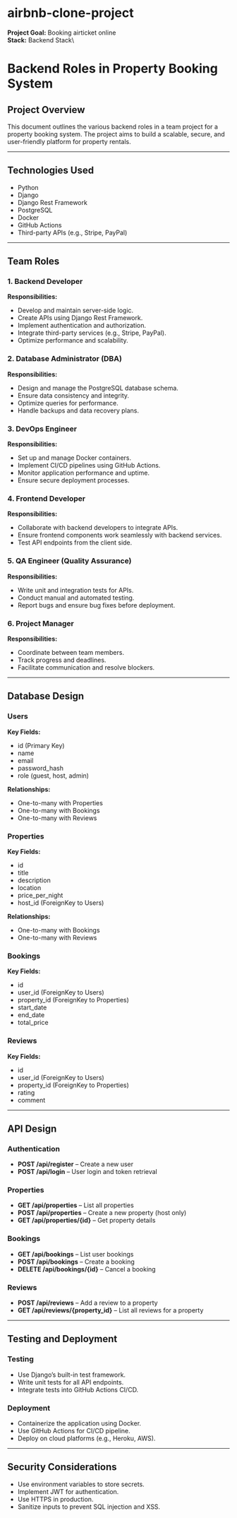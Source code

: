 # airbnb-clone-project
**Project Goal:** Booking airticket online\
**Stack:** Backend Stack\

# Backend Roles in Property Booking System

## Project Overview
This document outlines the various backend roles in a team project for a property booking system. The project aims to build a scalable, secure, and user-friendly platform for property rentals.

---

## Technologies Used

- Python
- Django
- Django Rest Framework
- PostgreSQL
- Docker
- GitHub Actions
- Third-party APIs (e.g., Stripe, PayPal)

---

## Team Roles

### 1. Backend Developer

**Responsibilities:**

- Develop and maintain server-side logic.
- Create APIs using Django Rest Framework.
- Implement authentication and authorization.
- Integrate third-party services (e.g., Stripe, PayPal).
- Optimize performance and scalability.

### 2. Database Administrator (DBA)

**Responsibilities:**

- Design and manage the PostgreSQL database schema.
- Ensure data consistency and integrity.
- Optimize queries for performance.
- Handle backups and data recovery plans.

### 3. DevOps Engineer

**Responsibilities:**

- Set up and manage Docker containers.
- Implement CI/CD pipelines using GitHub Actions.
- Monitor application performance and uptime.
- Ensure secure deployment processes.

### 4. Frontend Developer

**Responsibilities:**

- Collaborate with backend developers to integrate APIs.
- Ensure frontend components work seamlessly with backend services.
- Test API endpoints from the client side.

### 5. QA Engineer (Quality Assurance)

**Responsibilities:**

- Write unit and integration tests for APIs.
- Conduct manual and automated testing.
- Report bugs and ensure bug fixes before deployment.

### 6. Project Manager

**Responsibilities:**

- Coordinate between team members.
- Track progress and deadlines.
- Facilitate communication and resolve blockers.

---

## Database Design

### Users

**Key Fields:**

- id (Primary Key)
- name
- email
- password_hash
- role (guest, host, admin)

**Relationships:**

- One-to-many with Properties
- One-to-many with Bookings
- One-to-many with Reviews

### Properties

**Key Fields:**

- id
- title
- description
- location
- price_per_night
- host_id (ForeignKey to Users)

**Relationships:**

- One-to-many with Bookings
- One-to-many with Reviews

### Bookings

**Key Fields:**

- id
- user_id (ForeignKey to Users)
- property_id (ForeignKey to Properties)
- start_date
- end_date
- total_price

### Reviews

**Key Fields:**

- id
- user_id (ForeignKey to Users)
- property_id (ForeignKey to Properties)
- rating
- comment

---

## API Design

### Authentication

- **POST /api/register** – Create a new user
- **POST /api/login** – User login and token retrieval

### Properties

- **GET /api/properties** – List all properties
- **POST /api/properties** – Create a new property (host only)
- **GET /api/properties/{id}** – Get property details

### Bookings

- **GET /api/bookings** – List user bookings
- **POST /api/bookings** – Create a booking
- **DELETE /api/bookings/{id}** – Cancel a booking

### Reviews

- **POST /api/reviews** – Add a review to a property
- **GET /api/reviews/{property_id}** – List all reviews for a property

---

## Testing and Deployment

### Testing

- Use Django’s built-in test framework.
- Write unit tests for all API endpoints.
- Integrate tests into GitHub Actions CI/CD.

### Deployment

- Containerize the application using Docker.
- Use GitHub Actions for CI/CD pipeline.
- Deploy on cloud platforms (e.g., Heroku, AWS).

---

## Security Considerations

- Use environment variables to store secrets.
- Implement JWT for authentication.
- Use HTTPS in production.
- Sanitize inputs to prevent SQL injection and XSS.

